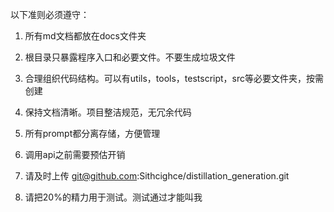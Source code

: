 以下准则必须遵守：

1. 所有md文档都放在docs文件夹

2. 根目录只暴露程序入口和必要文件。不要生成垃圾文件

3. 合理组织代码结构。可以有utils，tools，testscript，src等必要文件夹，按需创建

4. 保持文档清晰。项目整洁规范，无冗余代码

5. 所有prompt都分离存储，方便管理

6. 调用api之前需要预估开销

7. 请及时上传 git@github.com:Sithcighce/distillation_generation.git

8. 请把20%的精力用于测试。测试通过才能叫我

